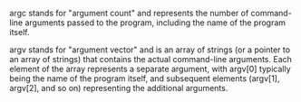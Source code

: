 argc stands for "argument count" and represents the number of command-line arguments passed to the program, including the name of the program itself.

argv stands for "argument vector" and is an array of strings (or a pointer to an array of strings) that contains the actual command-line arguments. Each element of the array represents a separate argument, with argv[0] typically being the name of the program itself, and subsequent elements (argv[1], argv[2], and so on) representing the additional arguments.
